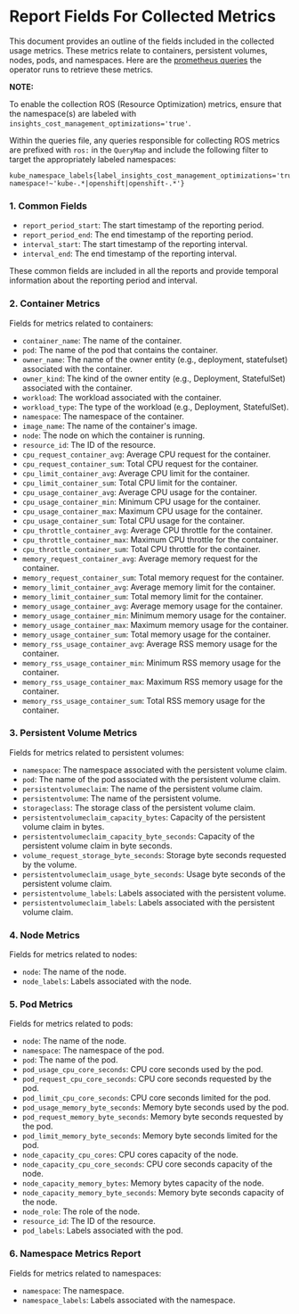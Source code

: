 # Report Fields For Collected Metrics

This document provides an outline of the fields included in the collected usage metrics. These metrics relate to containers, persistent volumes, nodes, pods, and namespaces. Here are the [prometheus queries](https://github.com/project-koku/koku-metrics-operator/blob/main/internal/collector/queries.go) the operator runs to retrieve these metrics.

**NOTE:**

To enable the collection ROS (Resource Optimization) metrics, ensure that the namespace(s) are labeled with `insights_cost_management_optimizations='true'`.

Within the queries file, any queries responsible for collecting ROS metrics are prefixed with `ros:` in the `QueryMap` and include the following filter to target the appropriately labeled namespaces:
```
kube_namespace_labels{label_insights_cost_management_optimizations='true', namespace!~'kube-.*|openshift|openshift-.*'}
```


### 1. Common Fields

- `report_period_start`: The start timestamp of the reporting period.
- `report_period_end`: The end timestamp of the reporting period.
- `interval_start`: The start timestamp of the reporting interval.
- `interval_end`: The end timestamp of the reporting interval.

These common fields are included in all the reports and provide temporal information about the reporting period and interval.

### 2. Container Metrics

Fields for metrics related to containers:


- `container_name`: The name of the container.
- `pod`: The name of the pod that contains the container.
- `owner_name`: The name of the owner entity (e.g., deployment, statefulset) associated with the container.
- `owner_kind`: The kind of the owner entity (e.g., Deployment, StatefulSet) associated with the container.
- `workload`: The workload associated with the container.
- `workload_type`: The type of the workload (e.g., Deployment, StatefulSet).
- `namespace`: The namespace of the container.
- `image_name`: The name of the container's image.
- `node`: The node on which the container is running.
- `resource_id`: The ID of the resource.
- `cpu_request_container_avg`: Average CPU request for the container.
- `cpu_request_container_sum`: Total CPU request for the container.
- `cpu_limit_container_avg`: Average CPU limit for the container.
- `cpu_limit_container_sum`: Total CPU limit for the container.
- `cpu_usage_container_avg`: Average CPU usage for the container.
- `cpu_usage_container_min`: Minimum CPU usage for the container.
- `cpu_usage_container_max`: Maximum CPU usage for the container.
- `cpu_usage_container_sum`: Total CPU usage for the container.
- `cpu_throttle_container_avg`: Average CPU throttle for the container.
- `cpu_throttle_container_max`: Maximum CPU throttle for the container.
- `cpu_throttle_container_sum`: Total CPU throttle for the container.
- `memory_request_container_avg`: Average memory request for the container.
- `memory_request_container_sum`: Total memory request for the container.
- `memory_limit_container_avg`: Average memory limit for the container.
- `memory_limit_container_sum`: Total memory limit for the container.
- `memory_usage_container_avg`: Average memory usage for the container.
- `memory_usage_container_min`: Minimum memory usage for the container.
- `memory_usage_container_max`: Maximum memory usage for the container.
- `memory_usage_container_sum`: Total memory usage for the container.
- `memory_rss_usage_container_avg`: Average RSS memory usage for the container.
- `memory_rss_usage_container_min`: Minimum RSS memory usage for the container.
- `memory_rss_usage_container_max`: Maximum RSS memory usage for the container.
- `memory_rss_usage_container_sum`: Total RSS memory usage for the container.

### 3. Persistent Volume Metrics

Fields for metrics related to persistent volumes:

- `namespace`: The namespace associated with the persistent volume claim.
- `pod`: The name of the pod associated with the persistent volume claim.
- `persistentvolumeclaim`: The name of the persistent volume claim.
- `persistentvolume`: The name of the persistent volume.
- `storageclass`: The storage class of the persistent volume claim.
- `persistentvolumeclaim_capacity_bytes`: Capacity of the persistent volume claim in bytes.
- `persistentvolumeclaim_capacity_byte_seconds`: Capacity of the persistent volume claim in byte seconds.
- `volume_request_storage_byte_seconds`: Storage byte seconds requested by the volume.
- `persistentvolumeclaim_usage_byte_seconds`: Usage byte seconds of the persistent volume claim.
- `persistentvolume_labels`: Labels associated with the persistent volume.
- `persistentvolumeclaim_labels`: Labels associated with the persistent volume claim.

### 4. Node Metrics

Fields for metrics related to nodes:

- `node`: The name of the node.
- `node_labels`: Labels associated with the node.

### 5. Pod Metrics

Fields for metrics related to pods:

- `node`: The name of the node.
- `namespace`: The namespace of the pod.
- `pod`: The name of the pod.
- `pod_usage_cpu_core_seconds`: CPU core seconds used by the pod.
- `pod_request_cpu_core_seconds`: CPU core seconds requested by the pod.
- `pod_limit_cpu_core_seconds`: CPU core seconds limited for the pod.
- `pod_usage_memory_byte_seconds`: Memory byte seconds used by the pod.
- `pod_request_memory_byte_seconds`: Memory byte seconds requested by the pod.
- `pod_limit_memory_byte_seconds`: Memory byte seconds limited for the pod.
- `node_capacity_cpu_cores`: CPU cores capacity of the node.
- `node_capacity_cpu_core_seconds`: CPU core seconds capacity of the node.
- `node_capacity_memory_bytes`: Memory bytes capacity of the node.
- `node_capacity_memory_byte_seconds`: Memory byte seconds capacity of the node.
- `node_role`: The role of the node.
- `resource_id`: The ID of the resource.
- `pod_labels`: Labels associated with the pod.

### 6. Namespace Metrics Report

Fields for metrics related to namespaces:

- `namespace`: The namespace.
- `namespace_labels`: Labels associated with the namespace.
